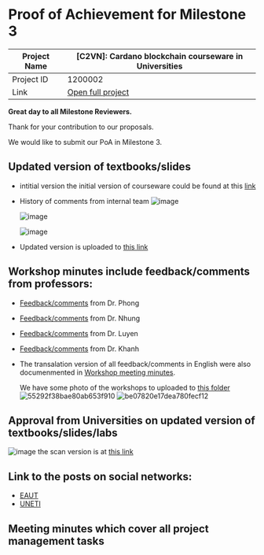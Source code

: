 #  Proof of Achievement for Milestone 3
|  Project Name |  [C2VN]: Cardano blockchain courseware in Universities |
| ------------ | ------------ |
| Project ID  | 1200002  |
|  Link  |  [Open full project](https://projectcatalyst.io/funds/12/f12-cardano-open-ecosystem/c2vn-cardano-blockchain-courseware-in-universities) |



**Great day to all Milestone Reviewers.**

Thank for your contribution to our proposals.

We would like to submit our PoA in Milestone 3.

## Updated version of textbooks/slides
- intitial version
  the initial version of courseware could be found at this [link](https://docs.google.com/document/d/1x87XVDYQ23aOOU0axtJk7gBUJAzVRxFM/edit?usp=sharing&ouid=106811817203266848443&rtpof=true&sd=true)
  
- History of comments from internal team
  ![image](https://github.com/user-attachments/assets/03eaf1b1-6425-4fd9-bdd1-2a1ec08dbd98)

  ![image](https://github.com/user-attachments/assets/8c6e3d8d-6948-4004-90d5-380f47953fcc)

  ![image](https://github.com/user-attachments/assets/4f24171b-69c4-4c64-a5b9-854309258a89)

- Updated version is uploaded to [this link](https://drive.google.com/file/d/1MXdL1XraIgF1VIl74bIrVzE7ckrqbZPj/view?usp=sharing)
  
## Workshop minutes include feedback/comments from professors:

- [Feedback/comments](https://drive.google.com/file/d/11IARuIcIKA2s7SyJitXDGu5oLVwmKM5S/view?usp=sharing) from Dr. Phong
- [Feedback/comments](https://drive.google.com/file/d/1fMwKY_2nsxj9TC15BZ8_qxhk6Y6RDUZd/view?usp=sharing) from Dr. Nhung
- [Feedback/comments](https://drive.google.com/file/d/1zxv7ItHqPxZZAPOzP_5nM9sZOVzgWAv2/view?usp=sharing) from Dr. Luyen
- [Feedback/comments](https://drive.google.com/file/d/1YJrZxc277UtqTzg8ripj_41RilKEAytV/view?usp=sharing) from Dr. Khanh
- The transalation version of all feedback/comments in English were also documenmented in [ Workshop meeting minutes](https://drive.google.com/file/d/1HRei3QMdyPJ0sqS99dcrnAPUzAFnAvMU/view?usp=sharing).

  We have some photo of the  workshops to uploaded to [this folder](https://drive.google.com/drive/folders/1c-HARvuvBtzHFJhiZvN1MBkZpKH-EjC1?usp=sharing)
  ![55292f38bae80ab653f910](https://github.com/user-attachments/assets/de3a5164-3ac8-4b88-a285-2601730d586c)
  ![be07820e17dea780fecf12](https://github.com/user-attachments/assets/e70f3561-ae94-4125-b257-b6e4616b9a8e)


  
## Approval from Universities on updated version of textbooks/slides/labs

![image](https://github.com/user-attachments/assets/0bd53fac-6340-4af9-a3fd-a70a80bd5a06)
the scan version is at [this link](https://drive.google.com/file/d/1ntwu2r9ruLfdgw_6vMyVA8KDKakchghn/view?usp=sharing)


## Link to the posts on social networks:
- [EAUT](https://www.facebook.com/share/p/12Gjag8R47X/)
- [UNETI](https://www.facebook.com/share/p/1EUSiknjYA/)
## Meeting minutes which cover all project management tasks
